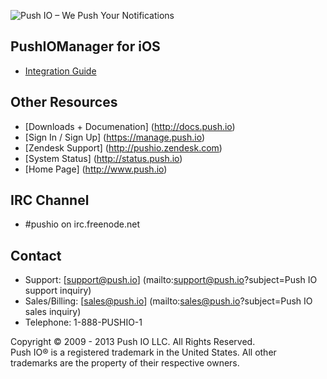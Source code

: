 ![Push IO – We Push Your Notifications](http://push.io/wp-content/uploads/2012/05/pushio_logo.png)

## PushIOManager for iOS

* [Integration Guide](http://docs.push.io/PushIOManager_iOS/)

## Other Resources
* [Downloads + Documenation] (http://docs.push.io)
* [Sign In / Sign Up] (https://manage.push.io)
* [Zendesk Support] (http://pushio.zendesk.com)
* [System Status] (http://status.push.io)
* [Home Page] (http://www.push.io)

## IRC Channel
* #pushio on irc.freenode.net

## Contact
* Support: [support@push.io] (mailto:support@push.io?subject=Push IO support inquiry)
* Sales/Billing: [sales@push.io] (mailto:sales@push.io?subject=Push IO sales inquiry)
* Telephone: 1-888-PUSHIO-1

Copyright © 2009 - 2013 Push IO LLC. All Rights Reserved.  
Push IO® is a registered trademark in the United States. All other trademarks are the property of their respective owners.


